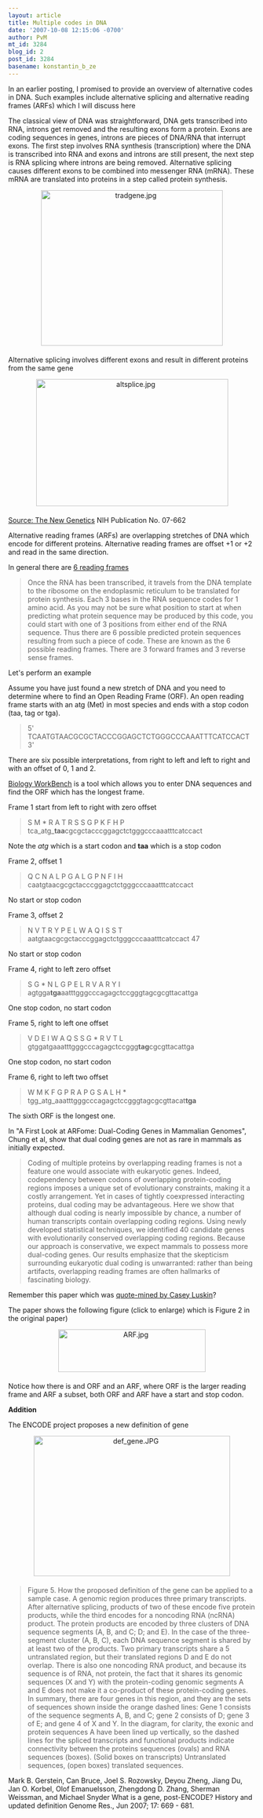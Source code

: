 ```yaml
---
layout: article
title: Multiple codes in DNA
date: '2007-10-08 12:15:06 -0700'
author: PvM
mt_id: 3284
blog_id: 2
post_id: 3284
basename: konstantin_b_ze
---
```

In an earlier posting, I promised to provide an overview of alternative codes in DNA. Such examples include alternative splicing and alternative reading frames (ARFs) which I will discuss here

The classical view of DNA was straightforward, DNA gets transcribed into RNA, introns get removed and the resulting exons form a protein. Exons are coding sequences in genes, introns are pieces of DNA/RNA that interrupt exons. The first step involves RNA synthesis (transcription) where the DNA is transcribed into RNA and exons and introns are still present, the next step is RNA splicing where introns are being removed. Alternative splicing causes different exons to be combined into messenger RNA (mRNA). These mRNA are translated into proteins in a step called protein synthesis.

<img src="{{ site.baseurl }}/uploads/2007/tradgene.jpg" alt="tradgene.jpg" width="370" height="317" style="text-align: center; display: block; margin: 0 auto 20px;" class="mt-image-center" />

Alternative splicing involves different exons and result in different proteins from the same gene

<img src="{{ site.baseurl }}/uploads/2007/altsplice.jpg" alt="altsplice.jpg" width="391" height="259" style="text-align: center; display: block; margin: 0 auto 20px;" class="mt-image-center" />

[Source: The New Genetics](http://publications.nigms.nih.gov/thenewgenetics/thenewgenetics.pdf) NIH Publication No. 07-662

Alternative reading frames (ARFs) are overlapping stretches of DNA which encode for different proteins. 
Alternative reading frames are offset +1 or +2 and read in the same direction. 

In general there are [6 reading frames](http://www.ebi.ac.uk/2can/tutorials/transcription.html)

> Once the RNA has been transcribed, it travels from the DNA template to the ribosome on the endoplasmic reticulum to be translated for protein synthesis. Each 3 bases in the RNA sequence codes for 1 amino acid. As you may not be sure what position to start at when predicting what protein sequence may be produced by this code, you could start with one of 3 positions from either end of the RNA sequence. Thus there are 6 possible predicted protein sequences resulting from such a piece of code. These are known as the 6 possible reading frames. There are 3 forward frames and 3 reverse sense frames.

Let's perform an example

Assume you have just found a new stretch of DNA and you need to determine where to find an Open Reading Frame (ORF). An open reading frame starts with an atg (Met) in most species and ends with a stop codon (taa, tag or tga). 

> 5'  TCAATGTAACGCGCTACCCGGAGCTCTGGGCCCAAATTTCATCCACT  3'

There are six possible interpretations, from right to left and left to right and with an offset of 0, 1 and 2.

[Biology WorkBench](http://workbench.sdsc.edu/) is a tool which allows you to enter DNA sequences and find the ORF which has the longest frame.

Frame 1 start from left to right with zero offset

> S  M \*  R  A  T  R  S  S  G  P  K  F  H  P<br />
> tca_atg_**taa**cgcgctacccggagctctgggcccaaatttcatccact

Note the _atg_ which is a start codon and **taa** which is a stop codon

Frame 2, offset 1

> Q  C  N  A  L  P  G  A  L  G  P  N  F  I  H <br />
> caatgtaacgcgctacccggagctctgggcccaaatttcatccact

No start or stop codon

Frame 3, offset 2

> N  V  T  R  Y  P  E  L  W  A  Q  I  S  S  T<br />
> aatgtaacgcgctacccggagctctgggcccaaatttcatccact  47

No start or stop codon

Frame 4, right to left zero offset


> S  G  \*  N  L  G  P  E  L  R  V  A  R  Y  I<br />
> agtgga**tga**aatttgggcccagagctccgggtagcgcgttacattga

One stop codon, no start codon

Frame 5, right to left one offset


> V  D  E  I  W  A  Q  S  S  G  \*  R  V  T  L<br />
> gtggatgaaatttgggcccagagctccggg**tag**cgcgttacattga

One stop codon, no start codon

Frame 6, right to left two offset

> W  M  K  F  G  P  R  A  P  G  S  A  L  H  \*<br />
> tgg_atg_aaatttgggcccagagctccgggtagcgcgttacat**tga**

The sixth ORF is the longest one.

In "A First Look at ARFome: Dual-Coding Genes in Mammalian Genomes", Chung et al, show that dual coding genes are not as rare in mammals as initially expected.

> Coding of multiple proteins by overlapping reading frames is not a feature one would associate with eukaryotic genes. Indeed, codependency between codons of overlapping protein-coding regions imposes a unique set of evolutionary constraints, making it a costly arrangement. Yet in cases of tightly coexpressed interacting proteins, dual coding may be advantageous. Here we show that although dual coding is nearly impossible by chance, a number of human transcripts contain overlapping coding regions. Using newly developed statistical techniques, we identified 40 candidate genes with evolutionarily conserved overlapping coding regions. Because our approach is conservative, we expect mammals to possess more dual-coding genes. Our results emphasize that the skepticism surrounding eukaryotic dual coding is unwarranted: rather than being artifacts, overlapping reading frames are often hallmarks of fascinating biology.

Remember this paper which was [quote-mined by Casey Luskin](/archives/2007/06/luskin-dualcodi.html)?

The paper shows the following figure (click to enlarge) which is Figure 2 in the original paper)

[<img src="{{ site.baseurl }}/uploads/2007/ARF-thumb-300x87.jpg" alt="ARF.jpg" width="300" height="87" style="text-align: center; display: block; margin: 0 auto 20px;" class="mt-image-center" />](http://pandasthumb.org/archives/ARF1.html)

Notice how there is and ORF and an ARF, where ORF is the larger reading frame and ARF a subset, both ORF and ARF have a start and stop codon.

**Addition**

The ENCODE project proposes a new definition of gene

[<img src="{{ site.baseurl }}/uploads/2007/def_gene-thumb-400x286.jpg" alt="def_gene.JPG" width="400" height="286" style="text-align: center; display: block; margin: 0 auto 20px;" class="mt-image-center" />](http://pandasthumb.org/images/def_gene.html)

> Figure 5. How the proposed definition of the gene can be applied to a sample case. A genomic region produces three primary transcripts. After alternative splicing, products of two of these encode five protein products, while the third encodes for a noncoding RNA (ncRNA) product. The protein products are encoded by three clusters of DNA sequence segments (A, B, and C; D; and E). In the case of the three-segment cluster (A, B, C), each DNA sequence segment is shared by at least two of the products. Two primary transcripts share a 5 untranslated region, but their translated regions D and E do not overlap. There is also one noncoding RNA product, and because its sequence is of RNA, not
> protein, the fact that it shares its genomic sequences (X and Y) with the protein-coding genomic segments A and E does not make it a co-product of these protein-coding genes. In summary, there are
> four genes in this region, and they are the sets of sequences shown inside the orange dashed lines: Gene 1 consists of the sequence segments A, B, and C; gene 2 consists of D; gene 3 of E; and gene 4 of X and Y. In the diagram, for clarity, the exonic and protein sequences A  have been lined up vertically, so the dashed lines for the spliced transcripts and functional products indicate connectivity between the proteins sequences (ovals) and RNA sequences (boxes). (Solid boxes on transcripts) Untranslated sequences, (open boxes) translated sequences.

Mark B. Gerstein, Can Bruce, Joel S. Rozowsky, Deyou Zheng, Jiang Du, Jan O. Korbel, Olof Emanuelsson, Zhengdong D. Zhang, Sherman Weissman, and Michael Snyder What is a gene, post-ENCODE? History and updated definition Genome Res., Jun 2007; 17: 669 - 681.
